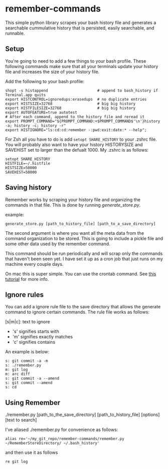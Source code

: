 # remember-commands
This simple python library scrapes your bash history file and generates a searchable cummulative history that is persisted, easily searchable, and runnable.

## Setup
You're going to need to add a few things to your bash profile. These following commands make sure that all your terminals update your history file and increases the size of your history file.

Add the following to your bash profile:
```
shopt -s histappend                      # append to bash_history if Terminal.app quits
export HISTCONTROL=ignoredups:erasedups  # no duplicate entries
export HISTSIZE=32768                    # big big history
export HISTFILESIZE=32768                # big big history
export AUTOFEATURE=true autotest
# After each command, append to the history file and reread it
export PROMPT_COMMAND="${PROMPT_COMMAND:+$PROMPT_COMMAND$'\n'}history -a; history -c; history -r"
export HISTIGNORE="ls:cd:cd:remember -:pwd:exit:date:* --help";
```

For Zsh all you have to do is add ```setopt SHARE_HISTORY``` to your .zshrc file.
You will probably also want to have your history HISTORYSIZE and SAVEHIST set to larger than the defualt 1000. My .zshrc is as follows:
```
setopt SHARE_HISTORY
HISTFILE=~/.histfile
HISTSIZE=50000
SAVEHIST=50000
```

## Saving history
Remember works by scraping your history file and organizing the commands in that file. This is done by running *generate_store.py*.

example:
```
generate_store.py [path_to_history_file] [path_to_a_save_directory]
```

The second argument is where you want all the meta data from the command organization to be stored. This is going to include a pickle file and some other data used by the remember command.

This command should be run periodically and will scrap only the commands that haven't been seen yet. I have set it up as a cron job that just runs on my machine every couple days.

On mac this is super simple. You can use the crontab command. See [this tutorial](http://www.techradar.com/how-to/computing/apple/terminal-101-creating-cron-jobs-1305651) for
more info.

## Ignore rules
You can add a ignore rule file to the save directory that allows the generate command to ignore certain commands. The rule file works as follows:

[s|m|c]\: text to ignore

- 's' signifies starts with
- 'm' signifies exactly matches
- 'c' signifies contains

An example is below:
```
s: git commit -a -m
s: ./remember.py
m: git log
m: arc diff
s: git commit -a --amend
s: git commit --amend
s: cd
```

## Using Remember
./remember.py [path_to_the_save_directory] [path_to_history_file] [options] [text to search]

I've aliased ./remember.py for convenience as follows:
```
alias re='~/my_git_repo/remember-commands/remember.py ~/RememberStoreDirectory/ ~/.bash_history'
```
and then use it as follows
```
re git log
```
